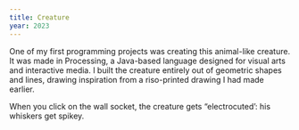 ```yaml
---
title: Creature
year: 2023
---
```

One of my first programming projects was creating this animal-like creature. It was made in Processing, a Java-based language designed for visual arts and interactive media. I built the creature entirely out of geometric shapes and lines, drawing inspiration from a riso-printed drawing I had made earlier.

When you click on the wall socket, the creature gets “electrocuted’: his whiskers get spikey.
